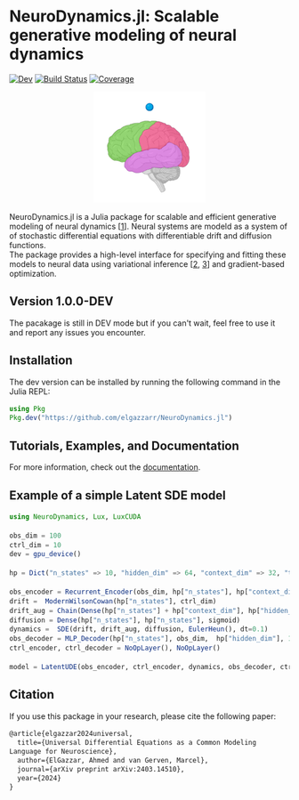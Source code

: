 # NeuroDynamics.jl: Scalable generative modeling of neural dynamics


[![Dev](https://img.shields.io/badge/docs-dev-blue.svg)](https://elgazzarr.github.io/NeuroDynamics.jl/dev/)
[![Build Status](https://github.com/elgazzarr/NeuroDynamics.jl/actions/workflows/CI.yml/badge.svg?branch=main)](https://github.com/elgazzarr/NeuroDynamics.jl/actions/workflows/CI.yml?query=branch%3Amain)
[![Coverage](https://codecov.io/gh/elgazzarr/NeuroDynamics.jl/branch/main/graph/badge.svg)](https://codecov.io/gh/elgazzarr/NeuroDynamics.jl)

<div style="text-align: center;">
  <img src="docs/src/assets/logo.png" alt="logo" width="200"/>
</div>

NeuroDynamics.jl is a Julia package for scalable and efficient generative modeling of neural dynamics [[1](https://arxiv.org/abs/2403.14510)].
Neural systems are modeld as a system of of stochastic differential equations with differentiable drift and diffusion functions.  
The package provides a high-level interface for specifying and fitting these models to neural data using variational inference [[2](https://arxiv.org/abs/2001.01328), [3](https://arxiv.org/abs/1905.09883)] and gradient-based optimization.

## Version 1.0.0-DEV

The pacakage is still in DEV mode but if you can't wait, feel free to use it and report any issues you encounter.

## Installation

The dev version can be installed by running the following command in the Julia REPL:

```julia
using Pkg
Pkg.dev("https://github.com/elgazzarr/NeuroDynamics.jl")
```

## Tutorials, Examples, and Documentation

For more information, check out the [documentation](https://elgazzarr.github.io/NeuroDynamics.jl/dev/).


## Example of a simple Latent SDE model

```julia
using NeuroDynamics, Lux, LuxCUDA

obs_dim = 100
ctrl_dim = 10
dev = gpu_device()

hp = Dict("n_states" => 10, "hidden_dim" => 64, "context_dim" => 32, "t_init" => 50)

obs_encoder = Recurrent_Encoder(obs_dim, hp["n_states"], hp["context_dim"],  hp["hidden_dim"], hp["t_init"])
drift =  ModernWilsonCowan(hp["n_states"], ctrl_dim)
drift_aug = Chain(Dense(hp["n_states"] + hp["context_dim"], hp["hidden_dim"], softplus), Dense(hp["hidden_dim"], hp["n_states"], tanh))
diffusion = Dense(hp["n_states"], hp["n_states"], sigmoid)
dynamics =  SDE(drift, drift_aug, diffusion, EulerHeun(), dt=0.1)
obs_decoder = MLP_Decoder(hp["n_states"], obs_dim,  hp["hidden_dim"], 1, "Poisson")   
ctrl_encoder, ctrl_decoder = NoOpLayer(), NoOpLayer()

model = LatentUDE(obs_encoder, ctrl_encoder, dynamics, obs_decoder, ctrl_decoder, dev)

```


## Citation 

If you use this package in your research, please cite the following paper:

```
@article{elgazzar2024universal,
  title={Universal Differential Equations as a Common Modeling Language for Neuroscience},
  author={ElGazzar, Ahmed and van Gerven, Marcel},
  journal={arXiv preprint arXiv:2403.14510},
  year={2024}
}
```

